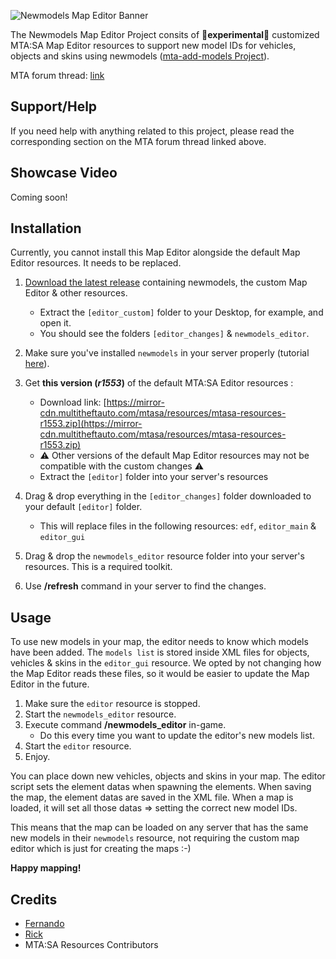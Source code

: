 ![Newmodels Map Editor Banner](https://i.imgur.com/ln6mrLr.png)

The Newmodels Map Editor Project consits of **🧬experimental🧬** customized MTA:SA Map Editor resources to support new model IDs for vehicles, objects and skins using newmodels ([mta-add-models Project](https://github.com/Fernando-A-Rocha/mta-add-models#readme)).

MTA forum thread: [link](https://forum.mtasa.com/topic/133212-rel-add-new-models-library/#comment-1003395)

## Support/Help

If you need help with anything related to this project, please read the corresponding section on the MTA forum thread linked above.

## Showcase Video

Coming soon!

## Installation

Currently, you cannot install this Map Editor alongside the default Map Editor resources. It needs to be replaced.

1. [Download the latest release](https://github.com/Fernando-A-Rocha/mta-add-models/releases/latest) containing newmodels, the custom Map Editor & other resources.
    * Extract the `[editor_custom]` folder to your Desktop, for example, and open it.
    * You should see the folders `[editor_changes]` & `newmodels_editor`.

2. Make sure you've installed `newmodels` in your server properly (tutorial [here](/README.md#install)).

3. Get **this version (*r1553*)** of the default MTA:SA Editor resources :
    * Download link: [https://mirror-cdn.multitheftauto.com/mtasa/resources/mtasa-resources-r1553.zip](https://mirror-cdn.multitheftauto.com/mtasa/resources/mtasa-resources-r1553.zip)
    * ⚠️ Other versions of the default Map Editor resources may not be compatible with the custom changes ⚠️
    * Extract the `[editor]` folder into your server's resources

4. Drag & drop everything in the `[editor_changes]` folder downloaded to your default `[editor]` folder.
    * This will replace files in the following resources: `edf`, `editor_main` & `editor_gui`

5. Drag & drop the `newmodels_editor` resource folder into your server's resources. This is a required toolkit.

6. Use **/refresh** command in your server to find the changes.

## Usage

To use new models in your map, the editor needs to know which models have been added. The `models list` is stored inside XML files for objects, vehicles & skins in the `editor_gui` resource. We opted by not changing how the Map Editor reads these files, so it would be easier to update the Map Editor in the future.

1. Make sure the `editor` resource is stopped.
2. Start the `newmodels_editor` resource.
3. Execute command **/newmodels_editor** in-game.
   * Do this every time you want to update the editor's new models list.
4. Start the `editor` resource.
5. Enjoy.

You can place down new vehicles, objects and skins in your map. The editor script sets the element datas when spawning the elements.
When saving the map, the element datas are saved in the XML file. When a map is loaded, it will set all those datas => setting the correct new model IDs.

This means that the map can be loaded on any server that has the same new models in their `newmodels` resource, not requiring the custom map editor which is just for creating the maps :-)

**Happy mapping!**

## Credits

* [Fernando](https://github.com/Fernando-A-Rocha)
* [Rick](https://github.com/httpRick)
* MTA:SA Resources Contributors
